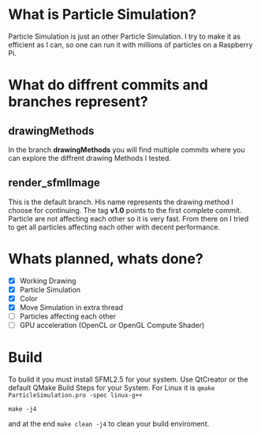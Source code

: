 # What is Particle Simulation?

Particle Simulation is just an other Particle Simulation. I try to make it as efficient as I can, so one can run it with millions of particles on a Raspberry Pi. 

# What do diffrent commits and branches represent?

## drawingMethods

In the branch **drawingMethods** you will find multiple commits where you can explore the diffrent drawing Methods I tested.

## render_sfmlImage

This is the default branch. His name represents the drawing method I choose for continuing. The tag **v1.0** points to the first complete commit. Particle are not affecting each other so it is very fast. From there on I tried to get all particles affecting each other with decent performance.

# Whats planned, whats done?

- [x] Working Drawing
- [x] Particle Simulation
- [x] Color
- [x] Move Simulation in extra thread
- [ ] Particles affecting each other
- [ ] GPU acceleration (OpenCL or OpenGL Compute Shader)

# Build
To build it you must install SFML2.5 for your system.
Use QtCreator or the default QMake Build Steps for your System.
For Linux it is 
`qmake ParticleSimulation.pro -spec linux-g++`

`make -j4`

and at the end 
`make clean -j4`
to clean your build enviroment.



